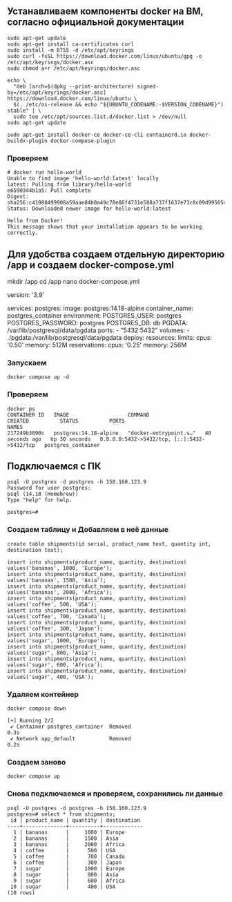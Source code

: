 ## Устанавливаем компоненты docker на ВМ, согласно официальной документации
```
sudo apt-get update
sudo apt-get install ca-certificates curl
sudo install -m 0755 -d /etc/apt/keyrings
sudo curl -fsSL https://download.docker.com/linux/ubuntu/gpg -o /etc/apt/keyrings/docker.asc
sudo chmod a+r /etc/apt/keyrings/docker.asc

echo \
  "deb [arch=$(dpkg --print-architecture) signed-by=/etc/apt/keyrings/docker.asc] https://download.docker.com/linux/ubuntu \
  $(. /etc/os-release && echo "${UBUNTU_CODENAME:-$VERSION_CODENAME}") stable" | \
  sudo tee /etc/apt/sources.list.d/docker.list > /dev/null
sudo apt-get update

sudo apt-get install docker-ce docker-ce-cli containerd.io docker-buildx-plugin docker-compose-plugin
```
### Проверяем
```
# docker run hello-world
Unable to find image 'hello-world:latest' locally
latest: Pulling from library/hello-world
e6590344b1a5: Pull complete 
Digest: sha256:c41088499908a59aae84b0a49c70e86f4731e588a737f1637e73c8c09d995654
Status: Downloaded newer image for hello-world:latest

Hello from Docker!
This message shows that your installation appears to be working correctly.
```
## Для удобства создаем отдельную директорию /app и создаем docker-compose.yml
mkdir /app
cd /app
nano docker-compose.yml

version: '3.9'

services:
  postgres:
    image: postgres:14.18-alpine
    container_name: postgres_container
    environment:
      POSTGRES_USER: postgres
      POSTGRES_PASSWORD: postgres
      POSTGRES_DB: db
      PGDATA: /var/lib/postgresql/data/pgdata
    ports:
      - "5432:5432"
    volumes:
      - ./pgdata:/var/lib/postgresql/data/pgdata
    deploy:
      resources:
        limits:
          cpus: '0.50'
          memory: 512M
        reservations:
          cpus: '0.25'
          memory: 256M

### Запускаем
```
docker compose up -d
```
### Проверяем
```
docker ps
CONTAINER ID   IMAGE                   COMMAND                  CREATED          STATUS          PORTS                                         NAMES
217249b3890c   postgres:14.18-alpine   "docker-entrypoint.s…"   40 seconds ago   Up 30 seconds   0.0.0.0:5432->5432/tcp, [::]:5432->5432/tcp   postgres_container
```

## Подключаемся с ПК
```
psql -U postgres -d postgres -h 158.160.123.9
Password for user postgres: 
psql (14.18 (Homebrew))
Type "help" for help.

postgres=# 
```
### Создаем таблицу и Добавляем в неё данные
```
create table shipments(id serial, product_name text, quantity int, destination text);

insert into shipments(product_name, quantity, destination) values('bananas', 1000, 'Europe');
insert into shipments(product_name, quantity, destination) values('bananas', 1500, 'Asia');
insert into shipments(product_name, quantity, destination) values('bananas', 2000, 'Africa');
insert into shipments(product_name, quantity, destination) values('coffee', 500, 'USA');
insert into shipments(product_name, quantity, destination) values('coffee', 700, 'Canada');
insert into shipments(product_name, quantity, destination) values('coffee', 300, 'Japan');
insert into shipments(product_name, quantity, destination) values('sugar', 1000, 'Europe');
insert into shipments(product_name, quantity, destination) values('sugar', 800, 'Asia');
insert into shipments(product_name, quantity, destination) values('sugar', 600, 'Africa');
insert into shipments(product_name, quantity, destination) values('sugar', 400, 'USA');
```

### Удаляем контейнер
```
docker compose down

[+] Running 2/2
 ✔ Container postgres_container  Removed                                                                                                                                                 0.3s 
 ✔ Network app_default           Removed                                                                                                                                                 0.2s 
```
### Создаем заново
```
docker compose up
```
### Снова подключаемся и проверяем, сохранились ли данные
```
psql -U postgres -d postgres -h 158.160.123.9
postgres=# select * from shipments;
 id | product_name | quantity | destination 
----+--------------+----------+-------------
  1 | bananas      |     1000 | Europe
  2 | bananas      |     1500 | Asia
  3 | bananas      |     2000 | Africa
  4 | coffee       |      500 | USA
  5 | coffee       |      700 | Canada
  6 | coffee       |      300 | Japan
  7 | sugar        |     1000 | Europe
  8 | sugar        |      800 | Asia
  9 | sugar        |      600 | Africa
 10 | sugar        |      400 | USA
(10 rows)
```
